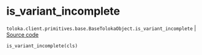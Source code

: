 # is_variant_incomplete
`toloka.client.primitives.base.BaseTolokaObject.is_variant_incomplete` | [Source code](https://github.com/Toloka/toloka-kit/blob/v1.2.2/src/client/primitives/base.py#L241)

```python
is_variant_incomplete(cls)
```

